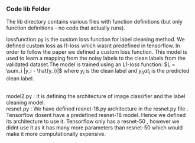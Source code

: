 ### Code lib Folder

The lib directory contains various files with function definitions (but only function definitions - no code that actually runs).

lossfunction.py is the custom loss function for label cleaning method. We defined custom loss as l1-loss which wasnt predefined in tensorflow. In order to follow the paper we defined a custom loss function. This model is used to learn a mapping from the noisy labels to the clean labels from the validated dataset.The model is trained using an L1-loss function:
    $L = \sum_i |y_i - \hat{y_i}|$
where $y_i$ is the clean label and $y_hat_i$ is the predicted clean label. 

<br>
model2.py : It is defining the architecture of image classifier and the label cleaning model. 
<br>
resnet.py : We have defined resnet-18.py architecture in the resnet.py file . Tensorflow dosent have a predefined resnet-18 model. Hence we defined its architecture to use it. Tensorflow only has a resnet-50 , however we didnt use it as it has many more parameters than resnet-50 which would make it more computationally expensive.

